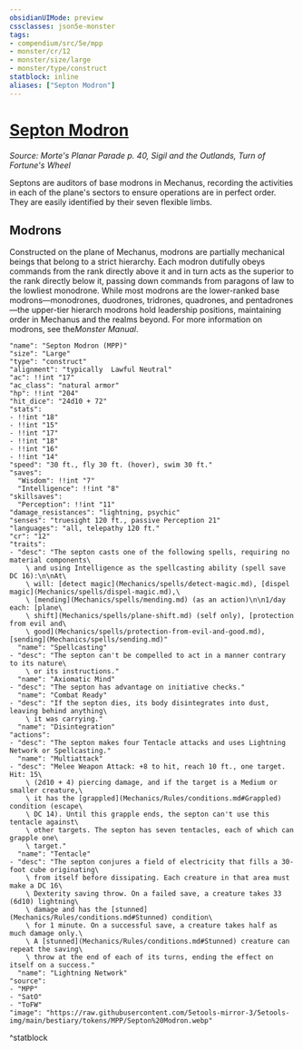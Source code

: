 ```yaml
---
obsidianUIMode: preview
cssclasses: json5e-monster
tags:
- compendium/src/5e/mpp
- monster/cr/12
- monster/size/large
- monster/type/construct
statblock: inline
aliases: ["Septon Modron"]
---
```

# [Septon Modron](Mechanics\bestiary\construct/septon-modron-mpp.md)
*Source: Morte's Planar Parade p. 40, Sigil and the Outlands, Turn of Fortune's Wheel*  

Septons are auditors of base modrons in Mechanus, recording the activities in each of the plane's sectors to ensure operations are in perfect order. They are easily identified by their seven flexible limbs.

## Modrons

Constructed on the plane of Mechanus, modrons are partially mechanical beings that belong to a strict hierarchy. Each modron dutifully obeys commands from the rank directly above it and in turn acts as the superior to the rank directly below it, passing down commands from paragons of law to the lowliest monodrone. While most modrons are the lower-ranked base modrons—monodrones, duodrones, tridrones, quadrones, and pentadrones—the upper-tier hierarch modrons hold leadership positions, maintaining order in Mechanus and the realms beyond. For more information on modrons, see the*Monster Manual*.

```statblock
"name": "Septon Modron (MPP)"
"size": "Large"
"type": "construct"
"alignment": "typically  Lawful Neutral"
"ac": !!int "17"
"ac_class": "natural armor"
"hp": !!int "204"
"hit_dice": "24d10 + 72"
"stats":
- !!int "18"
- !!int "15"
- !!int "17"
- !!int "18"
- !!int "16"
- !!int "14"
"speed": "30 ft., fly 30 ft. (hover), swim 30 ft."
"saves":
  "Wisdom": !!int "7"
  "Intelligence": !!int "8"
"skillsaves":
  "Perception": !!int "11"
"damage_resistances": "lightning, psychic"
"senses": "truesight 120 ft., passive Perception 21"
"languages": "all, telepathy 120 ft."
"cr": "12"
"traits":
- "desc": "The septon casts one of the following spells, requiring no material components\
    \ and using Intelligence as the spellcasting ability (spell save DC 16):\n\nAt\
    \ will: [detect magic](Mechanics/spells/detect-magic.md), [dispel magic](Mechanics/spells/dispel-magic.md),\
    \ [mending](Mechanics/spells/mending.md) (as an action)\n\n1/day each: [plane\
    \ shift](Mechanics/spells/plane-shift.md) (self only), [protection from evil and\
    \ good](Mechanics/spells/protection-from-evil-and-good.md), [sending](Mechanics/spells/sending.md)"
  "name": "Spellcasting"
- "desc": "The septon can't be compelled to act in a manner contrary to its nature\
    \ or its instructions."
  "name": "Axiomatic Mind"
- "desc": "The septon has advantage on initiative checks."
  "name": "Combat Ready"
- "desc": "If the septon dies, its body disintegrates into dust, leaving behind anything\
    \ it was carrying."
  "name": "Disintegration"
"actions":
- "desc": "The septon makes four Tentacle attacks and uses Lightning Network or Spellcasting."
  "name": "Multiattack"
- "desc": "Melee Weapon Attack: +8 to hit, reach 10 ft., one target. Hit: 15\
    \ (2d10 + 4) piercing damage, and if the target is a Medium or smaller creature,\
    \ it has the [grappled](Mechanics/Rules/conditions.md#Grappled) condition (escape\
    \ DC 14). Until this grapple ends, the septon can't use this tentacle against\
    \ other targets. The septon has seven tentacles, each of which can grapple one\
    \ target."
  "name": "Tentacle"
- "desc": "The septon conjures a field of electricity that fills a 30-foot cube originating\
    \ from itself before dissipating. Each creature in that area must make a DC 16\
    \ Dexterity saving throw. On a failed save, a creature takes 33 (6d10) lightning\
    \ damage and has the [stunned](Mechanics/Rules/conditions.md#Stunned) condition\
    \ for 1 minute. On a successful save, a creature takes half as much damage only.\
    \ A [stunned](Mechanics/Rules/conditions.md#Stunned) creature can repeat the saving\
    \ throw at the end of each of its turns, ending the effect on itself on a success."
  "name": "Lightning Network"
"source":
- "MPP"
- "SatO"
- "ToFW"
"image": "https://raw.githubusercontent.com/5etools-mirror-3/5etools-img/main/bestiary/tokens/MPP/Septon%20Modron.webp"
```
^statblock